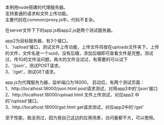 本例用node搭建的代理服务器。<br>
支持普通的请求和文件上传功能。<br>
主要代码在common/proxy.js中，代码不复杂。<br>

在server文件下下的app.js和app2.js是两个测试服务器。<br>


app2为目标服务器，有3个接口。<br>
1、'/upload'接口，测试文件上传功能，上传文件将放在uploads文件夹下，上传的文件，文件名是一个uuid，没有后缀，添加后缀即可查看文件是完整。测试过，传1G的文件没问题，再大的文件没试过，有需要的可以试下<br>
2、'/json'，测试POST请求。<br>
3、'/get'，测试GET请求。<br>


app.js为代理服务为器，监听端口为18000。
启动后，有两个测试页面：<br>
1、http://localhost:18000/json.html post请求测试，对用app2中的'/json'接口 <br>
2、http://localhost:18000/upload.html 文件上传测试，对应app2 中的'/upload'接口。<br>
3、http://localhost:18000/get.html get请求测试，对应app2中的'/get'<br>


至于性能，我没测过，因为我自己这边的应用场景，访问量都不大，可以使用。

